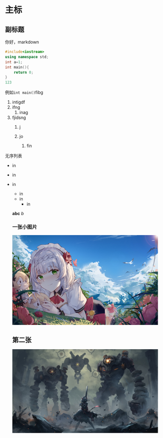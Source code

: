 # 主标          
## 副标题
你好，markdown
```c++
#include<iostream>
using namespace std;
int a=1;
int main(){
    return 0;
}
123
```
例如``int main()``fibg
   1. intigdf
   2. ifng
      1. inag
   3. fjidsng
      1. j
      2. jo

         1. fin

无序列表
- in
- in
- in
  - in
  - in  
    - in
  
  **abc**
  *b*

  ### 一张小图片
  ![不给你看](诺埃尔.jpeg)
  ## 第二张
  ![alt text](【哲风壁纸】原神-诺艾尔.jpg)
